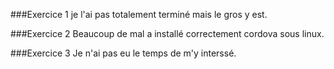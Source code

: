 ###Exercice 1
je l'ai pas totalement terminé mais le gros  y est.

###Exercice 2
Beaucoup de mal a installé correctement cordova sous linux.

###Exercice 3
Je n'ai pas eu le temps de m'y interssé.